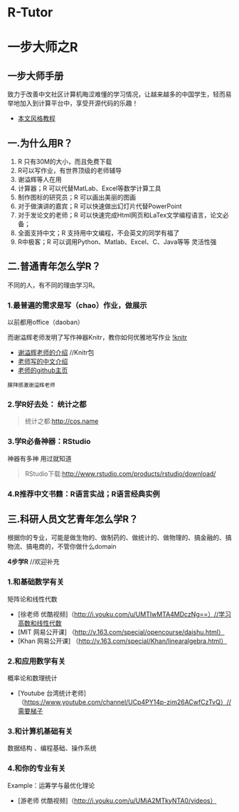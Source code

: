 R-Tutor
=======

#  一步大师之R
## 一步大师手册

 致力于改善中文社区计算机晦涩难懂的学习情况，让越来越多的中国学生，轻而易举地加入到计算平台中，享受开源代码的乐趣！

* [本文风格教程](https://github.com/harryprince/R-Tutor/tree/master/R-MarkDown)

## 一.为什么用R？

1. R 只有30M的大小，而且免费下载
2. R可以写作业，有世界顶级的老师辅导
3. 谢溢辉等人在用
4. 计算器；R 可以代替MatLab、Excel等数学计算工具
5. 制作图标的研究员；R 可以画出美丽的图画
6. 对于做演讲的嘉宾；R 可以快速做出幻灯片代替PowerPoint
7. 对于发论文的老师；R 可以快速完成Html网页和LaTex文学编程语言，论文必备；
8. 全面支持中文；R 支持用中文编程，不会英文的同学有福了
9. R中极客；R 可以调用Python、Matlab、Excel、C、Java等等 灵活性强

## 二.普通青年怎么学R？

不同的人，有不同的理由学习R。

### 1.最普遍的需求是写（chao）作业，做展示
以前都用office（daoban）

而谢溢辉老师发明了写作神器Knitr，教你如何优雅地写作业
[!knitr](http://yihui.name/knitr/images/knit-logo.png)

* [谢溢辉老师的介绍](http://yihui.name/knitr/) //Knitr包 
* [老师写的中文介绍]( http://cos.name/tag/knitr/)
* [老师的github主页](https://github.com/yihui/yihui.github.com)

```
膜拜感激谢溢辉老师
```


### 2.学R好去处：  统计之都 

> 统计之都:http://cos.name
    
### 3.学R必备神器：RStudio  
神器有多神 用过就知道

> RStudio下载:http://www.rstudio.com/products/rstudio/download/

### 4.R推荐中文书籍：R语言实战；R语言经典实例

## 三.科研人员文艺青年怎么学R？

根据你的专业，可能是做生物的、做制药的、做统计的、做物理的、搞金融的、搞物流、搞电商的，不管你做什么domain

**4步学R**   //欢迎补充

### 1.和基础数学有关

矩阵论和线性代数
* [徐老师 优酷视频]（http://i.youku.com/u/UMTIwMTA4MDczNg==）//学习高数和线性代数
* [MIT 网易公开课] （http://v.163.com/special/opencourse/daishu.html）
* [Khan 网易公开课] （http://v.163.com/special/Khan/linearalgebra.html）

### 2.和应用数学有关

 概率论和数理统计
* [Youtube 台湾统计老师] （https://www.youtube.com/channel/UCp4PY14p-zim26ACwfCzTvQ）//需要梯子

### 3.和计算机基础有关

数据结构 、编程基础、操作系统 

### 4.和你的专业有关

Example：运筹学与最优化理论 

* [游老师 优酷视频]（http://i.youku.com/u/UMjA2MTkyNTA0/videos）



